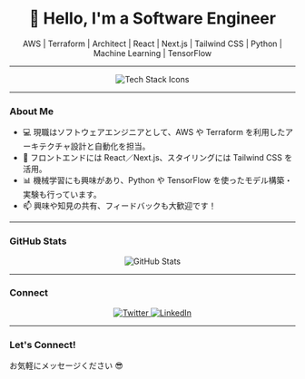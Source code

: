 <!-- ヘッダー：自己紹介 -->
<h1 align="center">👋 Hello, I'm a Software Engineer</h1>
<p align="center">
  AWS | Terraform | Architect | React | Next.js | Tailwind CSS | Python | Machine Learning | TensorFlow
</p>

---

<!-- スキルアイコン（skillicons を使用） -->
<p align="center">
  <img src="https://skillicons.dev/icons?i=aws,terraform,python,react,nextjs,tailwindcss,tensorflow" alt="Tech Stack Icons" />
</p>

---

###  About Me
- :computer: 現職はソフトウェアエンジニアとして、AWS や Terraform を利用したアーキテクチャ設計と自動化を担当。
- :rocket: フロントエンドには React／Next.js、スタイリングには Tailwind CSS を活用。
- :bar_chart: 機械学習にも興味があり、Python や TensorFlow を使ったモデル構築・実験も行っています。
- :mailbox: 興味や知見の共有、フィードバックも大歓迎です！

---

###  GitHub Stats
<p align="center">
  <img src="https://github-readme-stats.vercel.app/api?username=YOUR_USERNAME&show_icons=true&theme=default" alt="GitHub Stats" />
</p>

---

###  Connect
<p align="center">
  <!-- 例：Twitter や LinkedIn のバッジ -->
  <a href="https://twitter.com/YOUR_TWITTER_USERNAME" target="_blank">
    <img src="https://img.shields.io/twitter/follow/YOUR_TWITTER_USERNAME?label=Follow&style=for-the-badge" alt="Twitter" />
  </a>
  <a href="https://www.linkedin.com/in/YOUR_LINKEDIN_ID" target="_blank">
    <img src="https://img.shields.io/badge/LinkedIn-Connect-blue?style=for-the-badge&logo=linkedin" alt="LinkedIn" />
  </a>
</p>

---

###  Let's Connect!
お気軽にメッセージください :sunglasses:

